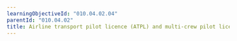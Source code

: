 ```yaml
---
learningObjectiveId: "010.04.02.04"
parentId: "010.04.02"
title: Airline transport pilot licence (ATPL) and multi-crew pilot licence (MPL)
---
```


